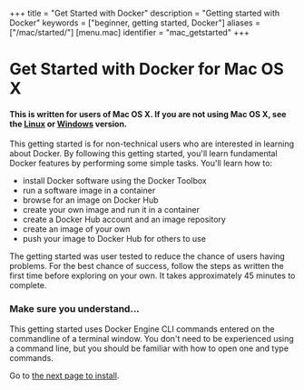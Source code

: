 +++
title = "Get Started with Docker"
description = "Getting started with Docker"
keywords = ["beginner, getting started, Docker"]
aliases = ["/mac/started/"]
[menu.mac]
identifier = "mac_getstarted"
+++

# Get Started with Docker for Mac OS X

#### **This is written for users of Mac OS X. If you are not using Mac OS X, see the [Linux](../linux/index.md) or [Windows](../windows/index.md) version.**

This getting started is for non-technical users who are interested in learning about Docker. By following this getting started, you'll learn fundamental Docker features by performing some simple tasks. You'll learn how to:

* install Docker software using the Docker Toolbox
* run a software image in a container
* browse for an image on Docker Hub
* create your own image and run it in a container
* create a Docker Hub account and an image repository
* create an image of your own
* push your image to Docker Hub for others to use

The getting started was user tested to reduce the chance of users having problems. For the best chance of success, follow the steps as written the first time before exploring on your own. It takes approximately 45 minutes to complete.


### Make sure you understand...

This getting started uses Docker Engine CLI commands entered on the commandline of a terminal window. You
don't need to be experienced using a command line, but you should be familiar
with how to open one and type commands.

Go to [the next page to install](step_one.md).



&nbsp;
